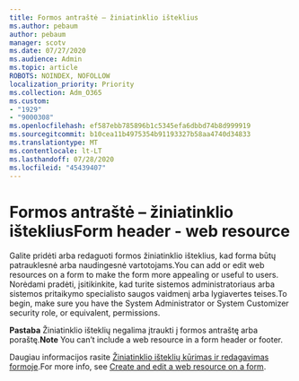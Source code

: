 ```yaml
---
title: Formos antraštė – žiniatinklio išteklius
ms.author: pebaum
author: pebaum
manager: scotv
ms.date: 07/27/2020
ms.audience: Admin
ms.topic: article
ROBOTS: NOINDEX, NOFOLLOW
localization_priority: Priority
ms.collection: Adm_O365
ms.custom:
- "1929"
- "9000308"
ms.openlocfilehash: ef587ebb785896b1c5345efa6dbbd74b8d999919
ms.sourcegitcommit: b10cea11b4975354b91193327b58aa4740d34833
ms.translationtype: MT
ms.contentlocale: lt-LT
ms.lasthandoff: 07/28/2020
ms.locfileid: "45439407"
---
```

# <a name="form-header---web-resource"></a><span data-ttu-id="8f1f8-102">Formos antraštė – žiniatinklio išteklius</span><span class="sxs-lookup"><span data-stu-id="8f1f8-102">Form header - web resource</span></span>

<span data-ttu-id="8f1f8-103">Galite pridėti arba redaguoti formos žiniatinklio išteklius, kad forma būtų patrauklesnė arba naudingesnė vartotojams.</span><span class="sxs-lookup"><span data-stu-id="8f1f8-103">You can add or edit web resources on a form to make the form more appealing or useful to users.</span></span> <span data-ttu-id="8f1f8-104">Norėdami pradėti, įsitikinkite, kad turite sistemos administratoriaus arba sistemos pritaikymo specialisto saugos vaidmenį arba lygiavertes teises.</span><span class="sxs-lookup"><span data-stu-id="8f1f8-104">To begin, make sure you have the System Administrator or System Customizer security role, or equivalent, permissions.</span></span>  

<span data-ttu-id="8f1f8-105">**Pastaba** Žiniatinklio išteklių negalima įtraukti į formos antraštę arba poraštę.</span><span class="sxs-lookup"><span data-stu-id="8f1f8-105">**Note** You can’t include a web resource in a form header or footer.</span></span>

<span data-ttu-id="8f1f8-106">Daugiau informacijos rasite [Žiniatinklio išteklių kūrimas ir redagavimas formoje](https://docs.microsoft.com/dynamics365/customer-engagement/customize/create-edit-web-resources#create-and-edit-a-web-resource-on-a-form).</span><span class="sxs-lookup"><span data-stu-id="8f1f8-106">For more info, see [Create and edit a web resource on a form](https://docs.microsoft.com/dynamics365/customer-engagement/customize/create-edit-web-resources#create-and-edit-a-web-resource-on-a-form).</span></span>